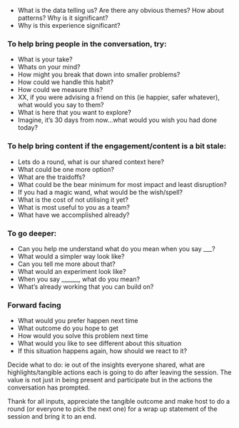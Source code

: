 
* What is the data telling us? Are there any obvious themes? How about patterns? Why is it significant?
* Why is this experience significant?

### To help bring people in the conversation, try:
* What is your take?
* Whats on your mind?
* How might you break that down into smaller problems?
* How could we handle this habit?
* How could we measure this?
* XX, if you were advising a friend on this (ie happier, safer whatever), what would you say to them?
* What is here that you want to explore?
* Imagine, it’s 30 days from now…what would you wish you had done today?

### To help bring content if the engagement/content is a bit stale:
* Lets do a round, what is our shared context here?
* What could be one more option?
* What are the traidoffs?
* What could be the bear minimum for most impact and least disruption?
* If you had a magic wand, what would be the wish/spell?
* What is the cost of not utilising it yet?
* What is most useful to you as a team?
* What have we accomplished already?

### To go deeper:
* Can you help me understand what do you mean when you say ___?
* What would a simpler way look like?
* Can you tell me more about that?
* What would an experiment look like?
* When you say ______, what do you mean?
* What’s already working that you can build on?

### Forward facing
* What would you prefer happen next time
* What outcome do you hope to get
* How would you solve this problem next time
* What would you like to see different about this situation
* If this situation happens again, how should we react to it?


Decide what to do: ie out of the insights everyone shared, what are highlights/tangible actions each is going to do after leaving the session. The value is not just in being present and participate but in the actions the conversation has prompted.

Thank for all inputs, appreciate the tangible outcome and make host to do a round (or everyone to pick the next one) for a wrap up statement of the session and bring it to an end.
